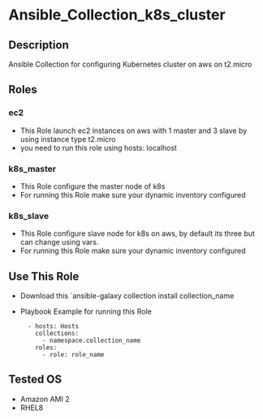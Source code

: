 # Ansible_Collection_k8s_cluster

## Description
Ansible Collection for configuring Kubernetes cluster on aws on t2.micro 

## Roles
### ec2
* This Role launch ec2 instances on aws with 1 master and 3 slave by using instance type t2.micro
* you need to run this role using hosts: localhost

### k8s_master
* This Role configure the master node of k8s
* For running this Role make sure your dynamic inventory configured

### k8s_slave 
* This Role configure slave node for k8s on aws, by default its three but can change using vars.
* For running this Role make sure your dynamic inventory configured

## Use This Role
* Download this `ansible-galaxy collection install collection_name
* Playbook Example for running this Role
		
		- hosts: Hosts
		  collections:
		    - namespace.collection_name
		  roles:
		    - role: role_name


## Tested OS
* Amazon AMI 2
* RHEL8







